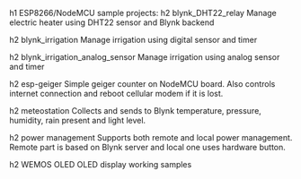 h1 ESP8266/NodeMCU sample projects:
h2 blynk_DHT22_relay
Manage electric heater using DHT22 sensor and Blynk backend

h2 blynk_irrigation
Manage irrigation using digital sensor and timer

h2 blynk_irrigation_analog_sensor
Manage irrigation using analog sensor and timer

h2 esp-geiger
Simple geiger counter on NodeMCU board. Also controls internet connection and reboot cellular modem if it is lost.

h2 meteostation
Collects and sends to Blynk temperature, pressure, humidity, rain present and light level.

h2 power management
Supports both remote and local power management. Remote part is based on Blynk server and local one uses hardware button.

h2 WEMOS OLED
OLED display working samples